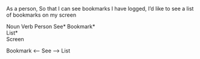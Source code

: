 As a person,
So that I can see bookmarks I have logged,
I’d like to see a list of bookmarks on my screen

Noun      Verb
Person    See*
Bookmark*    
List*    
Screen    

Bookmark <— See —> List
